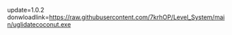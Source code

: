 update=1.0.2
donwloadlink=https://raw.githubusercontent.com/7krhOP/Level_System/main/uglidatecoconut.exe
